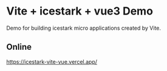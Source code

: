 # Vite + icestark + vue3 Demo

Demo for building icestark micro applications created by Vite.

## Online

https://icestark-vite-vue.vercel.app/
